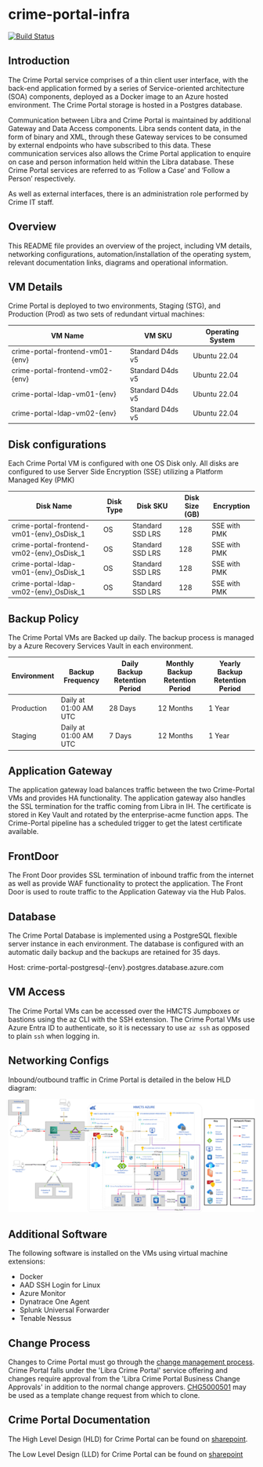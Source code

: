 # crime-portal-infra

[![Build Status](https://dev.azure.com/hmcts/PlatformOperations/_apis/build/status%2FHeritage%2FCrime%20Portal%2Fhmcts.crime-portal-infra?repoName=hmcts%2Fcrime-portal-infra&branchName=main)](https://dev.azure.com/hmcts/PlatformOperations/_build/latest?definitionId=860&repoName=hmcts%2Fcrime-portal-infra&branchName=main)

## Introduction

The Crime Portal service comprises of a thin client user interface, with the back-end application formed by a series of Service-oriented architecture (SOA) components, deployed as a Docker image to an Azure hosted environment. The Crime Portal storage is hosted in a Postgres database.

Communication between Libra and Crime Portal is maintained by additional Gateway and Data Access components. Libra sends content data, in the form of binary and XML, through these Gateway services to be consumed by external endpoints who have subscribed to this data. These communication services also allows the Crime Portal application to enquire on case and person information held within the Libra database. These Crime Portal services are referred to as ‘Follow a Case’ and ‘Follow a Person’ respectively. 

As well as external interfaces, there is an administration role performed by Crime IT staff. 

## Overview

This README file provides an overview of the project, including VM details, networking configurations, automation/installation of the operating system, relevant documentation links, diagrams and operational information.

## VM Details

Crime Portal is deployed to two environments, Staging (STG), and Production (Prod) as two sets of redundant virtual machines:


| VM Name                          | VM SKU           | Operating System |
| -------------------------------- | ---------------- | ---------------- |
| crime-portal-frontend-vm01-{env} | Standard D4ds v5 | Ubuntu 22.04     |
| crime-portal-frontend-vm02-{env} | Standard D4ds v5 | Ubuntu 22.04     |
| crime-portal-ldap-vm01-{env}     | Standard D4ds v5 | Ubuntu 22.04     |
| crime-portal-ldap-vm02-{env}     | Standard D4ds v5 | Ubuntu 22.04     |

## Disk configurations

Each Crime Portal VM is configured with one OS Disk only. All disks are configured to use Server Side Encryption (SSE) utilizing a Platform Managed Key (PMK)

| Disk Name                                 | Disk Type | Disk SKU         | Disk Size (GB) | Encryption   |
| ----------------------------------------- | --------- | ---------------- | -------------- | ------------ |
| crime-portal-frontend-vm01-{env}_OsDisk_1 | OS        | Standard SSD LRS | 128            | SSE with PMK |
| crime-portal-frontend-vm02-{env}_OsDisk_1 | OS        | Standard SSD LRS | 128            | SSE with PMK |
| crime-portal-ldap-vm01-{env}_OsDisk_1     | OS        | Standard SSD LRS | 128            | SSE with PMK |
| crime-portal-ldap-vm02-{env}_OsDisk_1     | OS        | Standard SSD LRS | 128            | SSE with PMK |

## Backup Policy


The Crime Portal VMs are Backed up daily. The backup process is managed by a Azure Recovery Services Vault in each environment.

| Environment | Backup Frequency      | Daily Backup Retention Period | Monthly Backup Retention Period | Yearly Backup Retention Period |
| ----------- | --------------------- | ----------------------------- | ------------------------------- | ------------------------------ |
| Production  | Daily at 01:00 AM UTC | 28 Days                       | 12 Months                       | 1 Year                         |
| Staging     | Daily at 01:00 AM UTC | 7 Days                        | 12 Months                       | 1 Year                         |

## Application Gateway

The application gateway load balances traffic between the two Crime-Portal VMs and provides HA functionality. The application gateway also handles the SSL termination for the traffic coming from Libra in IH. The certificate is stored in Key Vault and rotated by the enterprise-acme function apps. The Crime-Portal pipeline has a scheduled trigger to get the latest certificate available.

## FrontDoor

The Front Door provides SSL termination of inbound traffic from the internet as well as provide WAF functionality to protect the application. The Front Door is used to route traffic to the Application Gateway via the Hub Palos.

## Database

The Crime Portal Database is implemented using a PostgreSQL flexible server instance in each environment. The database is configured with an automatic daily backup and the backups are retained for 35 days.

Host: crime-portal-postgresql-{env}.postgres.database.azure.com

## VM Access

The Crime Portal VMs can be accessed over the HMCTS Jumpboxes or bastions using the az CLI with the SSH extension. The Crime Portal VMs use Azure Entra ID to authenticate, so it is necessary to use `az ssh` as opposed to plain `ssh` when logging in.

## Networking Configs

Inbound/outbound traffic in Crime Portal is detailed in the below HLD diagram:

![A Design diagram detailing the inbound, outbound and internal traffic flows within the Crime Portal infrastructure, listing relevant ports and services](images/HLD.png)

## Additional Software

The following software is installed on the VMs using virtual machine extensions:

- Docker
- AAD SSH Login for Linux
- Azure Monitor
- Dynatrace One Agent
- Splunk Universal Forwarder
- Tenable Nessus

## Change Process

Changes to Crime Portal must go through the [change management process](https://hmcts.github.io/ops-runbooks/Change-Requests/How-to-raise-a-Change-request.html#raise-a-change-request). Crime Portal falls under the 'Libra Crime Portal' service offering and changes require approval from the 'Libra Crime Portal Business Change Approvals' in addition to the normal change approvers. [CHG5000501](https://mojcppprod.service-now.com/nav_to.do?uri=change_request.do?sys_id=eb3e7d301bb2841cd9b81f4c2e4bcbed) may be used as a template change request from which to clone.

## Crime Portal Documentation

The High Level Design (HLD) for Crime Portal can be found on [sharepoint](https://justiceuk.sharepoint.com/:w:/r/sites/DTSPlatformOperations/_layouts/15/Doc.aspx?sourcedoc=%7BF287484A-1A51-4E9E-AB75-8E33B3F49924%7D&file=DLRM%20Crime%20Portal%20HLD%20v1.0%20-%20Copy.docx&action=default&mobileredirect=true).

The Low Level Design (LLD) for Crime Portal can be found on [sharepoint](https://justiceuk.sharepoint.com/:w:/r/sites/DTSPlatformOperations/_layouts/15/Doc.aspx?sourcedoc=%7BD7D28853-C4B6-4A1C-ADDE-BD2C888256EC%7D&file=HMCTS%20Crime%20Portal%20LLD%20v0.4%20-%20Copy.docx&action=default&mobileredirect=true)